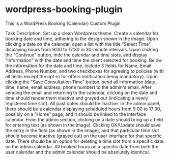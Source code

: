 # wordpress-booking-plugin
This is a WordPress Booking (Calendar) Custom Plugin

Task Description:
    Set up a clean Wordpress theme.
    Create a calendar for booking date and time, adhering to the design shown in the image.
    Upon clicking a date on the calendar, open a list with the title "Select Time", displaying hours from 9:00 to 17:30 in 30-minute intervals.
    Upon clicking the "Continue" button, hide the calendar and time slots, and display "Information" with the date and time the client selected for booking.
    Below the information for the date and time, include 3 fields for Name, Email Address, Phone Number, and two checkboxes for agreeing to policies (with all fields except the opt-in for offers notification being mandatory).
    Upon clicking the "Save Consultation Time" button, send all information (date, time, name, email address, phone number) to the admin's email.
    After sending the email and returning to the calendar, clicking on the date and time should render them inactive and grayed out (indicating a newly registered time slot).
    All past dates should be inactive.
    In the admin panel, there should be a calendar displaying scheduled hours from 9:00 to 17:30, possibly on a "Home" page, and it should be linked to the interface calendar.
    From the admin section, clicking on a date should bring up a field for entering text (as shown in the image). Clicking OK/Update should save the entry in the field (as shown in the image), and that particular time slot should become inactive (grayed out) on the user interface for that specific date.
    There should be an option for deleting a time slot from a specific date on the admin calendar.
    All booked hours on a specific date from both the user calendar and the admin calendar should be absolutely identical.
